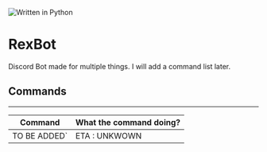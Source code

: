 ![Written in Python](https://img.shields.io/badge/--orange?logo=python)

# RexBot

Discord Bot made for multiple things. I will add a command list later.

## Commands

_____________________________________
| Command | What the command doing? |
| ------- | ----------------------- |
| TO BE ADDED` | ETA : UNKWOWN |
